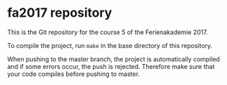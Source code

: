 # fa2017 repository

This is the Git repository for the course 5 of the Ferienakademie 2017.

To compile the project, run `make` in the base directory of this repository.

When pushing to the master branch, the project is automatically compiled
and if some errors occur, the push is rejected. Therefore make sure that
your code compiles before pushing to master.
